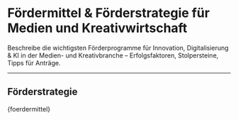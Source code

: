 <!-- foerdermittel.md -->
# Fördermittel & Förderstrategie für Medien und Kreativwirtschaft

Beschreibe die wichtigsten Förderprogramme für Innovation, Digitalisierung & KI in der Medien- und Kreativbranche – Erfolgsfaktoren, Stolpersteine, Tipps für Anträge.

---

## Förderstrategie

{foerdermittel}
